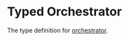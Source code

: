 # Typed Orchestrator
The type definition for [orchestrator](https://github.com/robrish/orchestrator).